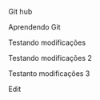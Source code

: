 Git hub

Aprendendo Git

Testando modificações

Testando modificações 2


Testanto modificações 3

Edit
